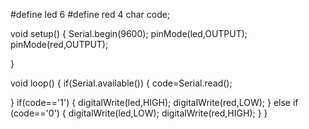 #define led 6
#define red 4
char code;

void setup() {
  Serial.begin(9600);
  pinMode(led,OUTPUT);
  pinMode(red,OUTPUT);


}

void loop() {
  if(Serial.available())
  {
    code=Serial.read();

  }
  if(code=='1')
  {
    digitalWrite(led,HIGH);
    digitalWrite(red,LOW);
  }
  else if (code=='0')
  {
    digitalWrite(led,LOW);
    digitalWrite(red,HIGH);
  }
}
